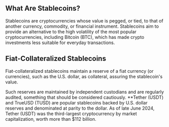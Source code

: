 ## What Are Stablecoins?

Stablecoins are cryptocurrencies whose value is pegged, or tied, to that of another currency, commodity, or financial instrument. Stablecoins aim to provide an alternative to the high volatility of the most popular cryptocurrencies, including Bitcoin (BTC), which has made crypto investments less suitable for everyday transactions.

## Fiat-Collateralized Stablecoins

Fiat-collateralized stablecoins maintain a reserve of a fiat currency (or currencies), such as the U.S. dollar, as collateral, assuring the stablecoin's value.

Such reserves are maintained by independent custodians and are regularly audited, something that should be considered cautiously. **Tether (USDT) and TrueUSD (TUSD) are popular stablecoins backed by U.S. dollar reserves and denominated at parity to the dollar. As of late June 2024, Tether (USDT) was the third-largest cryptocurrency by market capitalization, worth more than $112 billion.